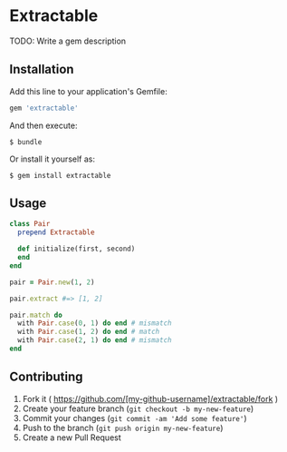 # Extractable

TODO: Write a gem description

## Installation

Add this line to your application's Gemfile:

```ruby
gem 'extractable'
```

And then execute:

    $ bundle

Or install it yourself as:

    $ gem install extractable

## Usage

```ruby
class Pair
  prepend Extractable

  def initialize(first, second)
  end
end

pair = Pair.new(1, 2)

pair.extract #=> [1, 2]

pair.match do
  with Pair.case(0, 1) do end # mismatch
  with Pair.case(1, 2) do end # match
  with Pair.case(2, 1) do end # mismatch
end
```


## Contributing

1. Fork it ( https://github.com/[my-github-username]/extractable/fork )
2. Create your feature branch (`git checkout -b my-new-feature`)
3. Commit your changes (`git commit -am 'Add some feature'`)
4. Push to the branch (`git push origin my-new-feature`)
5. Create a new Pull Request
